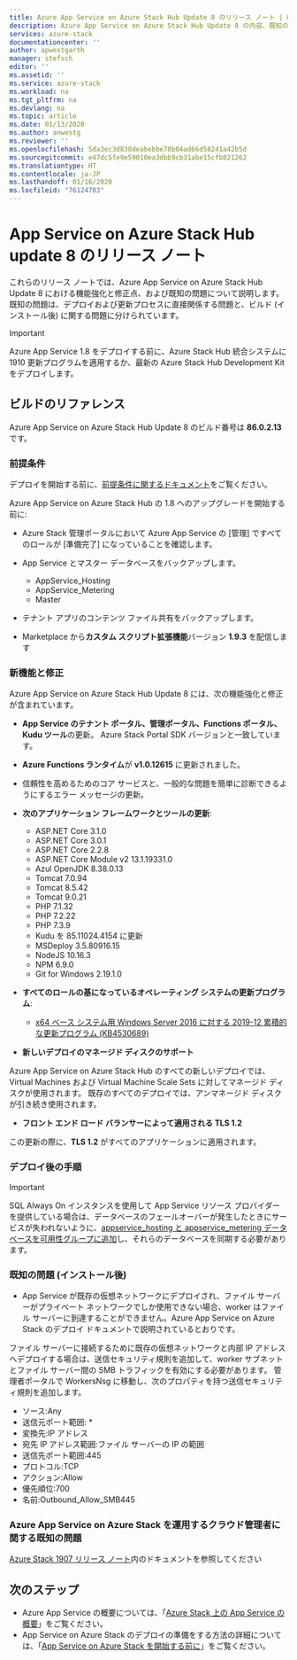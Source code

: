 ```yaml
---
title: Azure App Service on Azure Stack Hub Update 8 のリリース ノート | Microsoft Docs
description: Azure App Service on Azure Stack Hub Update 8 の内容、既知の問題、更新プログラムをダウンロードする場所について説明します。
services: azure-stack
documentationcenter: ''
author: apwestgarth
manager: stefsch
editor: ''
ms.assetid: ''
ms.service: azure-stack
ms.workload: na
ms.tgt_pltfrm: na
ms.devlang: na
ms.topic: article
ms.date: 01/13/2020
ms.author: anwestg
ms.reviewer: ''
ms.openlocfilehash: 5da3ec3d838deabebbe70b04ad66d58241a42b5d
ms.sourcegitcommit: e47dc5fe9e59010ea3dbb9cb31abe15cfb821262
ms.translationtype: HT
ms.contentlocale: ja-JP
ms.lasthandoff: 01/16/2020
ms.locfileid: "76124703"
---
```

# <a name="app-service-on-azure-stack-hub-update-8-release-notes"></a>App Service on Azure Stack Hub update 8 のリリース ノート

これらのリリース ノートでは、Azure App Service on Azure Stack Hub Update 8 における機能強化と修正点、および既知の問題について説明します。 既知の問題は、デプロイおよび更新プロセスに直接関係する問題と、ビルド (インストール後) に関する問題に分けられています。

> [!IMPORTANT]
> Azure App Service 1.8 をデプロイする前に、Azure Stack Hub 統合システムに 1910 更新プログラムを適用するか、最新の Azure Stack Hub Development Kit をデプロイします。


## <a name="build-reference"></a>ビルドのリファレンス

Azure App Service on Azure Stack Hub Update 8 のビルド番号は **86.0.2.13** です。

### <a name="prerequisites"></a>前提条件

デプロイを開始する前に、[前提条件に関するドキュメント](azure-stack-app-service-before-you-get-started.md)をご覧ください。

Azure App Service on Azure Stack Hub の 1.8 へのアップグレードを開始する前に:

- Azure Stack 管理ポータルにおいて Azure App Service の [管理] ですべてのロールが [準備完了] になっていることを確認します。

- App Service とマスター データベースをバックアップします。
  - AppService_Hosting
  - AppService_Metering
  - Master

- テナント アプリのコンテンツ ファイル共有をバックアップします。

- Marketplace から**カスタム スクリプト拡張機能**バージョン **1.9.3** を配信します

### <a name="new-features-and-fixes"></a>新機能と修正

Azure App Service on Azure Stack Hub Update 8 には、次の機能強化と修正が含まれています。

- **App Service のテナント ポータル、管理ポータル、Functions ポータル、Kudu ツール**の更新。 Azure Stack Portal SDK バージョンと一致しています。

- **Azure Functions ランタイム**が **v1.0.12615** に更新されました。

- 信頼性を高めるためのコア サービスと、一般的な問題を簡単に診断できるようにするエラー メッセージの更新。

- **次のアプリケーション フレームワークとツールの更新**:
  - ASP.NET Core 3.1.0
  - ASP.NET Core 3.0.1
  - ASP.NET Core 2.2.8
  - ASP.NET Core Module v2 13.1.19331.0
  - Azul OpenJDK 8.38.0.13
  - Tomcat 7.0.94
  - Tomcat 8.5.42
  - Tomcat 9.0.21
  - PHP 7.1.32
  - PHP 7.2.22
  - PHP 7.3.9
  - Kudu を 85.11024.4154 に更新
  - MSDeploy 3.5.80916.15
  - NodeJS 10.16.3
  - NPM 6.9.0
  - Git for Windows 2.19.1.0

- **すべてのロールの基になっているオペレーティング システムの更新プログラム**:
  - [x64 ベース システム用 Windows Server 2016 に対する 2019-12 累積的な更新プログラム (KB4530689)](https://support.microsoft.com/help/4530689)

- **新しいデプロイのマネージド ディスクのサポート**

Azure App Service on Azure Stack Hub のすべての新しいデプロイでは、Virtual Machines および Virtual Machine Scale Sets に対してマネージド ディスクが使用されます。  既存のすべてのデプロイでは、アンマネージド ディスクが引き続き使用されます。

- **フロント エンド ロード バランサーによって適用される TLS 1.2**

この更新の際に、**TLS 1.2** がすべてのアプリケーションに適用されます。

### <a name="post-deployment-steps"></a>デプロイ後の手順

> [!IMPORTANT]
> SQL Always On インスタンスを使用して App Service リソース プロバイダーを提供している場合は、データベースのフェールオーバーが発生したときにサービスが失われないように、[appservice_hosting と appservice_metering データベースを可用性グループに追加](https://docs.microsoft.com/sql/database-engine/availability-groups/windows/availability-group-add-a-database)し、それらのデータベースを同期する必要があります。

### <a name="known-issues-post-installation"></a>既知の問題 (インストール後)

- App Service が既存の仮想ネットワークにデプロイされ、ファイル サーバーがプライベート ネットワークでしか使用できない場合、worker はファイル サーバーに到達することができません。Azure App Service on Azure Stack のデプロイ ドキュメントで説明されているとおりです。

ファイル サーバーに接続するために既存の仮想ネットワークと内部 IP アドレスへデプロイする場合は、送信セキュリティ規則を追加して、worker サブネットとファイル サーバー間の SMB トラフィックを有効にする必要があります。 管理者ポータルで WorkersNsg に移動し、次のプロパティを持つ送信セキュリティ規則を追加します。
 * ソース:Any
 * 送信元ポート範囲: *
 * 変換先:IP アドレス
 * 宛先 IP アドレス範囲:ファイル サーバーの IP の範囲
 * 送信先ポート範囲:445
 * プロトコル:TCP
 * アクション:Allow
 * 優先順位:700
 * 名前:Outbound_Allow_SMB445

### <a name="known-issues-for-cloud-admins-operating-azure-app-service-on-azure-stack"></a>Azure App Service on Azure Stack を運用するクラウド管理者に関する既知の問題

[Azure Stack 1907 リリース ノート](azure-stack-release-notes-1907.md)内のドキュメントを参照してください

## <a name="next-steps"></a>次のステップ

- Azure App Service の概要については、「[Azure Stack 上の App Service の概要](azure-stack-app-service-overview.md)」をご覧ください。
- App Service on Azure Stack のデプロイの準備をする方法の詳細については、「[App Service on Azure Stack を開始する前に](azure-stack-app-service-before-you-get-started.md)」をご覧ください。
